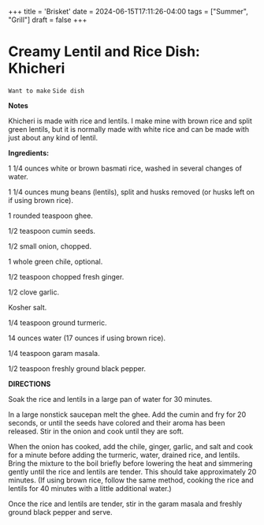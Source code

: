 +++
title = 'Brisket'
date = 2024-06-15T17:11:26-04:00
tags = ["Summer", "Grill"]
draft = false
+++
# Creamy Lentil and Rice Dish: Khicheri

`Want to make` `Side dish`

**Notes**

Khicheri is made with rice and lentils. I make mine with brown rice and split green lentils, but it is normally made with white rice and can be made with just about any kind of lentil.

**Ingredients:**

1 1/4 ounces white or brown basmati rice, washed in several changes of water.

1 1/4 ounces mung beans (lentils), split and husks removed (or husks left on if using brown rice).

1 rounded teaspoon ghee.

1/2 teaspoon cumin seeds.

1/2 small onion, chopped.

1 whole green chile, optional.

1/2 teaspoon chopped fresh ginger.

1/2 clove garlic.

Kosher salt.

1/4 teaspoon ground turmeric.

14 ounces water (17 ounces if using brown rice).

1/4 teaspoon garam masala.

1/2 teaspoon freshly ground black pepper.

**DIRECTIONS**

Soak the rice and lentils in a large pan of water for 30 minutes.

In a large nonstick saucepan melt the ghee. Add the cumin and fry for 20 seconds, or until the seeds have colored and their aroma has been released. Stir in the onion and cook until they are soft.

When the onion has cooked, add the chile, ginger, garlic, and salt and cook for a minute before adding the turmeric, water, drained rice, and lentils. Bring the mixture to the boil briefly before lowering the heat and simmering gently until the rice and lentils are tender. This should take approximately 20 minutes. (If using brown rice, follow the same method, cooking the rice and lentils for 40 minutes with a little additional water.)

Once the rice and lentils are tender, stir in the garam masala and freshly ground black pepper and serve.

              
